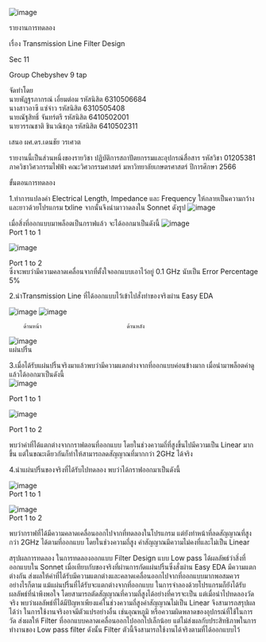 ![image](https://github.com/githubdcw/01205381-2023-2/assets/164730109/2db695fd-0270-4fd0-b5be-943ee0665918)


รายงานการทดลอง<br/>

เรื่อง Transmission Line Filter Design<br/>

Sec 11<br/>

Group Chebyshev 9 tap<br/>

จัดทำโดย<br/>
นายพัฏฐรภากรณ์    เอี่ยมต่อม         รหัสนิสิต 6310506684<br/>
นางสาวอาซี        แซ่จ๋าว           รหัสนิสิต 6310505408<br/>
นายณัฐสิทธิ์        จันทร์ตรี          รหัสนิสิต 6410502001<br/>
นายวรรณชาติ       ชินวณิชกุล        รหัสนิสิต 6410502311<br/>

เสนอ ผศ.ดร.เดนชัย วรเศวต<br/>

รายงานนี้เป็นส่วนหนึ่งของรายวิชา ปฏิบัติการสถาปัตยกรรมและอุปกรณ์สื่อสาร รหัสวิชา 01205381
ภาควิชาวิศวกรรมไฟฟ้า คณะวิศวกรรมศาสตร์ มหาวิทยาลัยเกษตรศาสตร์ ปีการศึกษา 2566



ขั้นตอนการทดลอง 

1.ทำการแปลงค่า Electrical Length, Impedance และ Frequency ให้กลายเป็นความกว้างและยาวด้วยโปรแกรม txline จากนั้นจึงนำมาวาดลงใน Sonnet ดังรูป
![image](https://github.com/githubdcw/01205381-2023-2/assets/164730109/ba912c49-f441-4df6-b8ed-4b3ccf703f95)

เมื่อสิ่งที่ออกแบบมาพล็อตเป็นกราฟแล้ว จะได้ออกมาเป็นดังนี้
![image](https://github.com/githubdcw/01205381-2023-2/assets/164730109/19fa93c3-d7b4-4059-8b7a-ef9f19b1beb2)<br/>
Port 1 to 1<br/>

![image](https://github.com/githubdcw/01205381-2023-2/assets/164730109/37871b81-9d5e-4793-bd0b-2a44d4253678)



 
Port 1 to 2<br/>
ซึ่งจะพบว่ามีความคลาดเคลื่อนจากที่ตั้งใจออกแบบเอาไว้อยู่ 0.1 GHz นับเป็น Error Percentage 5% 











2.นำTransmission Line ที่ได้ออกแบบไว้เข้าไปสั่งทำของจริงผ่าน Easy EDA 


![image](https://github.com/githubdcw/01205381-2023-2/assets/164730109/02122e26-03b9-4b68-91d0-eb5ed03587cb) ![image](https://github.com/githubdcw/01205381-2023-2/assets/164730109/fe7a261d-9043-4117-b494-2d9bffc0c0c7)<br/>






		ด้านหน้า					    ด้านหลัง

 ![image](https://github.com/githubdcw/01205381-2023-2/assets/164730109/9152e952-b087-4214-9891-2497233ecb5c)<br/>
แผ่นปริ้น<br/>





3.เมื่อได้รับแผ่นปริ้นจริงมาแล้วพบว่ามีความแตกต่างจากที่ออกแบบค่อนข้างมาก เมื่อนำมาพล็อตค่าดูแล้วได้ออกมาเป็นดังนี้<br/>
![image](https://github.com/githubdcw/01205381-2023-2/assets/164730109/ecad5ec5-6b70-492d-a10e-20b0eca53f98)

 
Port 1 to 1<br/>

 ![image](https://github.com/githubdcw/01205381-2023-2/assets/164730109/af9f4d6d-7d81-48d4-bb38-af7308a9763e)

Port 1 to 2

พบว่าค่าที่ได้แตกต่างจากกราฟตอนที่ออกแบบ โดยในช่วงความถี่ที่สูงขึ้นไปมีความเป็น Linear มากขึ้น แต่ในขณะเดียวกันก็ทำให้สามารถลดสัญญาณที่มากกว่า 2GHz ได้จริง


4.นำแผ่นปริ้นของจริงที่ได้รับไปทดลอง พบว่าได้กราฟออกมาเป็นดังนี้
 

![image](https://github.com/githubdcw/01205381-2023-2/assets/164730109/6f8d0149-031c-460e-bab2-38d6f9cf0cea)<br/>
Port 1 to 1<br/>
 

![image](https://github.com/githubdcw/01205381-2023-2/assets/164730109/a5d05332-a6d4-4946-83a4-1de14e8fffa9)<br/>
Port 1 to 2

พบว่ากราฟที่ได้มีความคลาดเคลื่อนออกไปจากที่ทดลองในโปรแกรม แต่ยังทำหน้าที่ลดสัญญาณที่สูงกว่า 2GHz ได้ตามที่ออกแบบ โดยในช่วงความถี่สูง ค่าสัญญาณมีความไม่คงที่และไม่เป็น Linear


สรุปผลการทดลอง 
	ในการทดลองออกแบบ Filter Design แบบ Low pass ได้ผลลัพธ์ว่าสิ่งที่ออกแบบใน Sonnet เมื่อเทียบกับของจริงที่ผ่านการกัดแผ่นปริ้นซึ่งสั่งผ่าน Easy EDA มีความแตกต่างกัน ส่งผลให้ค่าที่ได้รับมีความแตกต่างและคลาดเคลื่อนออกไปจากที่ออกแบบมากพอสมควร 
	อย่างไรก็ตาม แม้แผ่นปริ้นที่ได้รับจะแตกต่างจากที่ออกแบบ ในการจำลองด้วยโปรแกรมก็ยังได้รับผลลัพธ์ที่น่าพึงพอใจ โดยสามารถตัดสัญญาณที่ความถี่สูงได้อย่างที่ควรจะเป็น แต่เมื่อนำไปทดลองวัดจริง พบว่าผลลัพธ์ที่ได้มีปัญหาเพียงแค่ในช่วงความถี่สูงค่าสัญญาณไม่เป็น Linear
	จึงสามารถสรุปผลได้ว่า ในการใช้งานจริงอาจมีตัวแปรอย่างอื่น เช่นอุณหภูมิ หรือความผิดพลาดของอุปกรณ์ที่ใช้ในการวัด ส่งผลให้ Filter ที่ออกแบบคลาดเคลื่อนออกไปออกไปเล็กน้อย แต่ไม่ส่งผลกับประสิทธิภาพในการทำงานของ Low pass filter ดังนั้น Filter ตัวนี้จึงสามารถใช้งานได้จริงตามที่ได้ออกแบบไว้
